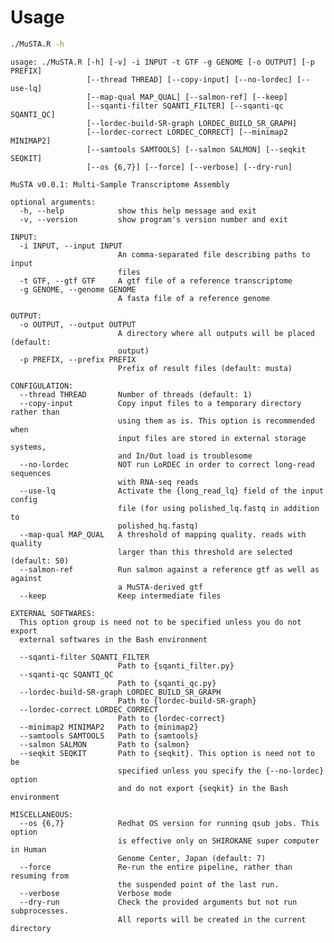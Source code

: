 Usage
=====

``` bash
./MuSTA.R -h
```

    usage: ./MuSTA.R [-h] [-v] -i INPUT -t GTF -g GENOME [-o OUTPUT] [-p PREFIX]
                     [--thread THREAD] [--copy-input] [--no-lordec] [--use-lq]
                     [--map-qual MAP_QUAL] [--salmon-ref] [--keep]
                     [--sqanti-filter SQANTI_FILTER] [--sqanti-qc SQANTI_QC]
                     [--lordec-build-SR-graph LORDEC_BUILD_SR_GRAPH]
                     [--lordec-correct LORDEC_CORRECT] [--minimap2 MINIMAP2]
                     [--samtools SAMTOOLS] [--salmon SALMON] [--seqkit SEQKIT]
                     [--os {6,7}] [--force] [--verbose] [--dry-run]

    MuSTA v0.0.1: Multi-Sample Transcriptome Assembly

    optional arguments:
      -h, --help            show this help message and exit
      -v, --version         show program's version number and exit

    INPUT:
      -i INPUT, --input INPUT
                            An comma-separated file describing paths to input
                            files
      -t GTF, --gtf GTF     A gtf file of a reference transcriptome
      -g GENOME, --genome GENOME
                            A fasta file of a reference genome

    OUTPUT:
      -o OUTPUT, --output OUTPUT
                            A directory where all outputs will be placed (default:
                            output)
      -p PREFIX, --prefix PREFIX
                            Prefix of result files (default: musta)

    CONFIGULATION:
      --thread THREAD       Number of threads (default: 1)
      --copy-input          Copy input files to a temporary directory rather than
                            using them as is. This option is recommended when
                            input files are stored in external storage systems,
                            and In/Out load is troublesome
      --no-lordec           NOT run LoRDEC in order to correct long-read sequences
                            with RNA-seq reads
      --use-lq              Activate the {long_read_lq} field of the input config
                            file (for using polished_lq.fastq in addition to
                            polished_hq.fastq)
      --map-qual MAP_QUAL   A threshold of mapping quality. reads with quality
                            larger than this threshold are selected (default: 50)
      --salmon-ref          Run salmon against a reference gtf as well as against
                            a MuSTA-derived gtf
      --keep                Keep intermediate files

    EXTERNAL SOFTWARES:
      This option group is need not to be specified unless you do not export
      external softwares in the Bash environment

      --sqanti-filter SQANTI_FILTER
                            Path to {sqanti_filter.py}
      --sqanti-qc SQANTI_QC
                            Path to {sqanti_qc.py}
      --lordec-build-SR-graph LORDEC_BUILD_SR_GRAPH
                            Path to {lordec-build-SR-graph}
      --lordec-correct LORDEC_CORRECT
                            Path to {lordec-correct}
      --minimap2 MINIMAP2   Path to {minimap2}
      --samtools SAMTOOLS   Path to {samtools}
      --salmon SALMON       Path to {salmon}
      --seqkit SEQKIT       Path to {seqkit}. This option is need not to be
                            specified unless you specify the {--no-lordec} option
                            and do not export {seqkit} in the Bash environment

    MISCELLANEOUS:
      --os {6,7}            Redhat OS version for running qsub jobs. This option
                            is effective only on SHIROKANE super computer in Human
                            Genome Center, Japan (default: 7)
      --force               Re-run the entire pipeline, rather than resuming from
                            the suspended point of the last run.
      --verbose             Verbose mode
      --dry-run             Check the provided arguments but not run subprocesses.
                            All reports will be created in the current directory
